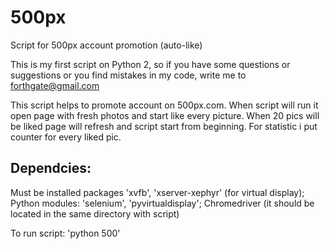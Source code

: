 # 500px
Script for 500px account promotion (auto-like)

  This is my first script on Python 2, so if you have some questions or suggestions  or you find mistakes in my code, write me to forthgate@gmail.com 


  This script helps to promote account on 500px.com. When script will run it open page with fresh photos and start like every picture. When 20 pics will be liked page will refresh and script start from beginning. For statistic i put counter for every liked pic.

## Dependcies:
Must be installed packages 'xvfb', 'xserver-xephyr' (for virtual display);
Python modules: 'selenium', 'pyvirtualdisplay';
Chromedriver (it should be located in the same directory with script)

To run script:
'python 500'
